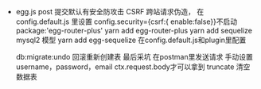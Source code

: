 - egg.js post 提交默认有安全防攻击
CSRF 跨站请求伪造，
 在config.default.js 里设置
  config.security={csrf:{ enable:false}}不启动
   package:'egg-router-plus'
  yarn add egg-router-plus
  yarn add sequelize mysql2
  模型
  yarn add egg-sequelize
  在config.default.js和plugin里配置

    db:migrate:undo 回滚重新创建表
  最后采坑 在postman里发送请求 手动设置username，password，email
  ctx.request.body才可以拿到
truncate 清空数据表
